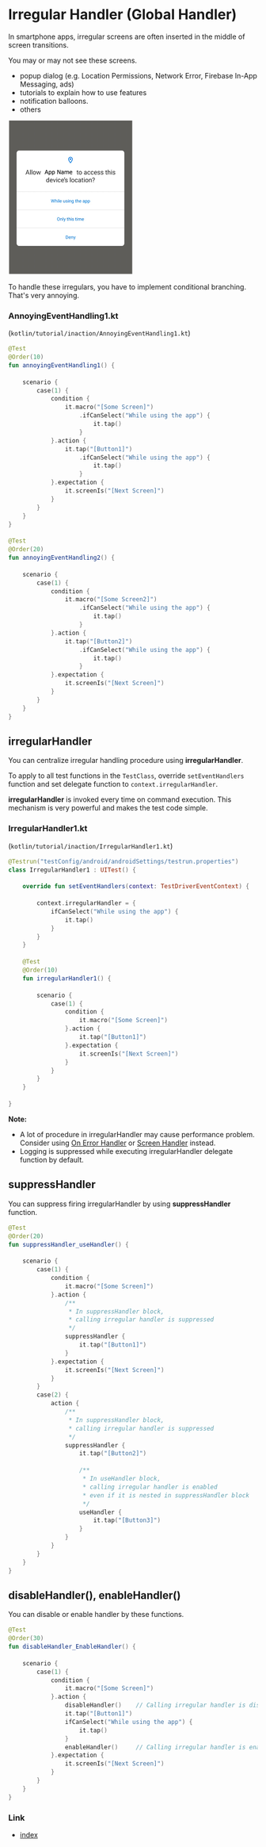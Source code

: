 # Irregular Handler (Global Handler)

In smartphone apps, irregular screens are often inserted in the middle of screen transitions.

You may or may not see these screens.

- popup dialog (e.g. Location Permissions, Network Error, Firebase In-App Messaging, ads)
- tutorials to explain how to use features
- notification balloons.
- others

![](../_images/location_permissions.png)

To handle these irregulars, you have to implement conditional branching. That's very annoying.

### AnnoyingEventHandling1.kt

(`kotlin/tutorial/inaction/AnnoyingEventHandling1.kt`)

```kotlin
@Test
@Order(10)
fun annoyingEventHandling1() {

    scenario {
        case(1) {
            condition {
                it.macro("[Some Screen]")
                    .ifCanSelect("While using the app") {
                        it.tap()
                    }
            }.action {
                it.tap("[Button1]")
                    .ifCanSelect("While using the app") {
                        it.tap()
                    }
            }.expectation {
                it.screenIs("[Next Screen]")
            }
        }
    }
}

@Test
@Order(20)
fun annoyingEventHandling2() {

    scenario {
        case(1) {
            condition {
                it.macro("[Some Screen2]")
                    .ifCanSelect("While using the app") {
                        it.tap()
                    }
            }.action {
                it.tap("[Button2]")
                    .ifCanSelect("While using the app") {
                        it.tap()
                    }
            }.expectation {
                it.screenIs("[Next Screen]")
            }
        }
    }
}
```

## irregularHandler

You can centralize irregular handling procedure using **irregularHandler**.

To apply to all test functions in the `TestClass`, override `setEventHandlers` function and set delegate function
to `context.irregularHandler`.

**irregularHandler** is invoked every time on command execution. This mechanism is very powerful and makes the test code
simple.

### IrregularHandler1.kt

(`kotlin/tutorial/inaction/IrregularHandler1.kt`)

```kotlin
@Testrun("testConfig/android/androidSettings/testrun.properties")
class IrregularHandler1 : UITest() {

    override fun setEventHandlers(context: TestDriverEventContext) {

        context.irregularHandler = {
            ifCanSelect("While using the app") {
                it.tap()
            }
        }
    }

    @Test
    @Order(10)
    fun irregularHandler1() {

        scenario {
            case(1) {
                condition {
                    it.macro("[Some Screen]")
                }.action {
                    it.tap("[Button1]")
                }.expectation {
                    it.screenIs("[Next Screen]")
                }
            }
        }
    }

}
```

**Note:**

- A lot of procedure in irregularHandler may cause performance problem. Consider
  using [On Error Handler](on_error_handler.md) or [Screen Handler](screen_handler.md) instead.
- Logging is suppressed while executing irregularHandler delegate function by default.

## suppressHandler

You can suppress firing irregularHandler by using **suppressHandler** function.

```kotlin
@Test
@Order(20)
fun suppressHandler_useHandler() {

    scenario {
        case(1) {
            condition {
                it.macro("[Some Screen]")
            }.action {
                /**
                 * In suppressHandler block,
                 * calling irregular handler is suppressed
                 */
                suppressHandler {
                    it.tap("[Button1]")
                }
            }.expectation {
                it.screenIs("[Next Screen]")
            }
        }
        case(2) {
            action {
                /**
                 * In suppressHandler block,
                 * calling irregular handler is suppressed
                 */
                suppressHandler {
                    it.tap("[Button2]")

                    /**
                     * In useHandler block,
                     * calling irregular handler is enabled
                     * even if it is nested in suppressHandler block
                     */
                    useHandler {
                        it.tap("[Button3]")
                    }
                }
            }
        }
    }
}
```

## disableHandler(), enableHandler()

You can disable or enable handler by these functions.

```kotlin
@Test
@Order(30)
fun disableHandler_EnableHandler() {

    scenario {
        case(1) {
            condition {
                it.macro("[Some Screen]")
            }.action {
                disableHandler()    // Calling irregular handler is disabled.
                it.tap("[Button1]")
                ifCanSelect("While using the app") {
                    it.tap()
                }
                enableHandler()     // Calling irregular handler is enabled again.
            }.expectation {
                it.screenIs("[Next Screen]")
            }
        }
    }
}
```

### Link

- [index](../../index.md)
